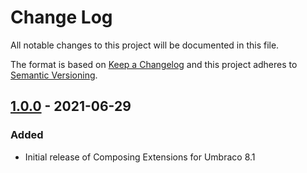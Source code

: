 # Change Log

All notable changes to this project will be documented in this file.

The format is based on [Keep a Changelog](https://keepachangelog.com/) and this project adheres to [Semantic Versioning](https://semver.org/).

## [1.0.0] - 2021-06-29
### Added
* Initial release of Composing Extensions for Umbraco 8.1

[Unreleased]: https://github.com/callumbwhyte/umbraco-composing-extensions/compare/release-1.0.0...HEAD
[1.0.0]: https://github.com/callumbwhyte/umbraco-composing-extensions/tree/release-1.0.0